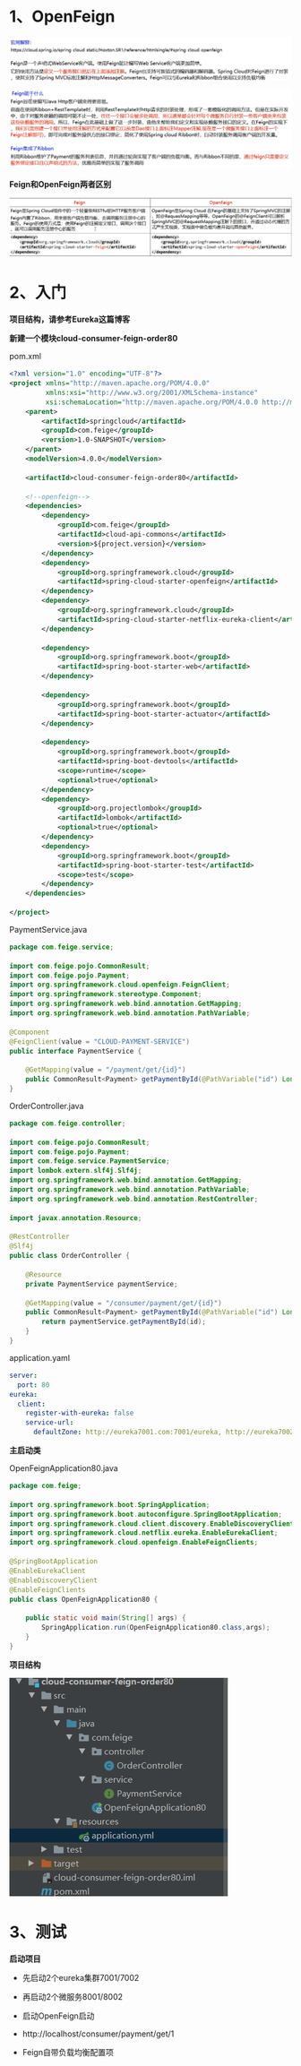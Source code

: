 # 1、OpenFeign

![image-20200528191321143](OpenFeign.assets/image-20200528191321143.png)



![image-20200528180620740](./OpenFeign.assets/image-20200528180620740.png)

**Feign和OpenFeign两者区别**

![image-20200528191148844](./OpenFeign.assets/image-20200528191148844.png)

# 2、入门

**项目结构，请参考Eureka这篇博客**

**新建一个模块cloud-consumer-feign-order80**

pom.xml

~~~xml
<?xml version="1.0" encoding="UTF-8"?>
<project xmlns="http://maven.apache.org/POM/4.0.0"
         xmlns:xsi="http://www.w3.org/2001/XMLSchema-instance"
         xsi:schemaLocation="http://maven.apache.org/POM/4.0.0 http://maven.apache.org/xsd/maven-4.0.0.xsd">
    <parent>
        <artifactId>springcloud</artifactId>
        <groupId>com.feige</groupId>
        <version>1.0-SNAPSHOT</version>
    </parent>
    <modelVersion>4.0.0</modelVersion>

    <artifactId>cloud-consumer-feign-order80</artifactId>

    <!--openfeign-->
    <dependencies>
        <dependency>
            <groupId>com.feige</groupId>
            <artifactId>cloud-api-commons</artifactId>
            <version>${project.version}</version>
        </dependency>
        <dependency>
            <groupId>org.springframework.cloud</groupId>
            <artifactId>spring-cloud-starter-openfeign</artifactId>
        </dependency>
        <dependency>
            <groupId>org.springframework.cloud</groupId>
            <artifactId>spring-cloud-starter-netflix-eureka-client</artifactId>
        </dependency>

        <dependency>
            <groupId>org.springframework.boot</groupId>
            <artifactId>spring-boot-starter-web</artifactId>
        </dependency>

        <dependency>
            <groupId>org.springframework.boot</groupId>
            <artifactId>spring-boot-starter-actuator</artifactId>
        </dependency>

        <dependency>
            <groupId>org.springframework.boot</groupId>
            <artifactId>spring-boot-devtools</artifactId>
            <scope>runtime</scope>
            <optional>true</optional>
        </dependency>
        <dependency>
            <groupId>org.projectlombok</groupId>
            <artifactId>lombok</artifactId>
            <optional>true</optional>
        </dependency>
        <dependency>
            <groupId>org.springframework.boot</groupId>
            <artifactId>spring-boot-starter-test</artifactId>
            <scope>test</scope>
        </dependency>
    </dependencies>

</project>
~~~

PaymentService.java

~~~java
package com.feige.service;

import com.feige.pojo.CommonResult;
import com.feige.pojo.Payment;
import org.springframework.cloud.openfeign.FeignClient;
import org.springframework.stereotype.Component;
import org.springframework.web.bind.annotation.GetMapping;
import org.springframework.web.bind.annotation.PathVariable;

@Component
@FeignClient(value = "CLOUD-PAYMENT-SERVICE")
public interface PaymentService {

    @GetMapping(value = "/payment/get/{id}")
    public CommonResult<Payment> getPaymentById(@PathVariable("id") Long id);
}

~~~

OrderController.java

~~~java
package com.feige.controller;

import com.feige.pojo.CommonResult;
import com.feige.pojo.Payment;
import com.feige.service.PaymentService;
import lombok.extern.slf4j.Slf4j;
import org.springframework.web.bind.annotation.GetMapping;
import org.springframework.web.bind.annotation.PathVariable;
import org.springframework.web.bind.annotation.RestController;

import javax.annotation.Resource;

@RestController
@Slf4j
public class OrderController {

    @Resource
    private PaymentService paymentService;

    @GetMapping(value = "/consumer/payment/get/{id}")
    public CommonResult<Payment> getPaymentById(@PathVariable("id") Long id){
        return paymentService.getPaymentById(id);
    }
}

~~~

application.yaml

~~~yaml
server:
  port: 80
eureka:
  client:
    register-with-eureka: false
    service-url:
      defaultZone: http://eureka7001.com:7001/eureka, http://eureka7002.com:7002/eureka


~~~

**主启动类**

OpenFeignApplication80.java

~~~java
package com.feige;

import org.springframework.boot.SpringApplication;
import org.springframework.boot.autoconfigure.SpringBootApplication;
import org.springframework.cloud.client.discovery.EnableDiscoveryClient;
import org.springframework.cloud.netflix.eureka.EnableEurekaClient;
import org.springframework.cloud.openfeign.EnableFeignClients;

@SpringBootApplication
@EnableEurekaClient
@EnableDiscoveryClient
@EnableFeignClients
public class OpenFeignApplication80 {

    public static void main(String[] args) {
        SpringApplication.run(OpenFeignApplication80.class,args);
    }
}
~~~

**项目结构**

![image-20200528190230272](./OpenFeign.assets/image-20200528190230272.png)

# 3、测试

**启动项目**

- 先启动2个eureka集群7001/7002
- 再启动2个微服务8001/8002
- 启动OpenFeign启动

- http://localhost/consumer/payment/get/1
- Feign自带负载均衡配置项